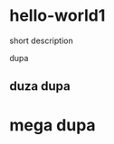 # hello-world1
short description
<html>
  <head>
  </head>
  
  <body>
  <p>dupa</p>
  <h2>duza dupa</h2>
  <h1>mega dupa</h1>
  </body>
</html>
